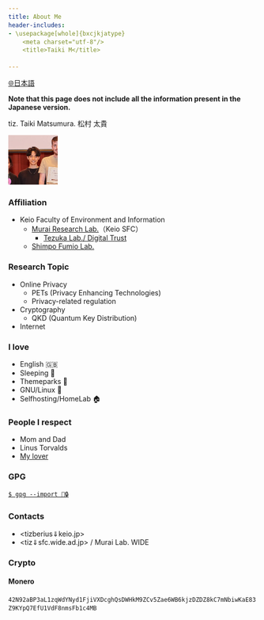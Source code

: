 ```yaml
---
title: About Me
header-includes:
- \usepackage[whole]{bxcjkjatype}
	<meta charset="utf-8"/>
	<title>Taiki M</title>

---
```

 [🌐日本語](../index.html)

**Note that this page does not include all the information present in the Japanese version.**

tiz. Taiki Matsumura. 松村 太貴


<img src="../img/me.jpg" alt="A picture of myself" title="my pic" height="100"/>

### Affiliation
- Keio Faculty of Environment and Information
	- [Murai Research Lab.](https://rg.sfc.keio.ac.jp)（Keio SFC）
		- [Tezuka Lab./ Digital Trust](https://d-trust.sfc.wide.ad.jp/)
	- [Shimpo Fumio Lab.](https://www.sfc.keio.ac.jp/faculty_profile/list/PM/fumio-shimpo.html)

### Research Topic
- Online Privacy
	- PETs (Privacy Enhancing Technologies)
	- Privacy-related regulation
- Cryptography
	- QKD (Quantum Key Distribution)
- Internet

### I love
- English 🇬🇧
- Sleeping 🛌 
- Themeparks 🎡
- GNU/Linux 🐧
- Selfhosting/HomeLab 🏠

### People I respect
- Mom and Dad
- Linus Torvalds
- [My lover](sk.html)

### GPG
[```$ gpg --import 🔑🔒```](../files/tiz.gpg)

### Contacts
- <tizberius⇓keio.jp>
- <tiz⇓sfc.wide.ad.jp> / Murai Lab. WIDE

### Crypto 
#### Monero
`42N92aBP3aL1zqWdYNyd1FjiVXDcghQsDWHkM9ZCv5Zae6WB6kjzDZDZ8kC7mNbiwKaE83Z9KYpQ7EfU1VdF8nmsFb1c4MB`

